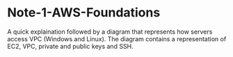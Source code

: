 # Note-1-AWS-Foundations
A quick explaination followed by a diagram that represents how servers access VPC (Windows and Linux). The diagram contains a representation of EC2, VPC, private and public keys and SSH.

